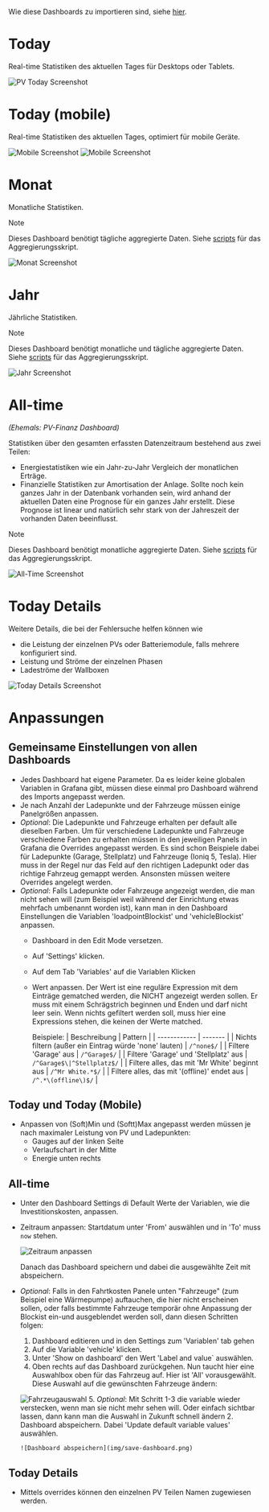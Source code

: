 Wie diese Dashboards zu importieren sind, siehe [hier](../README.md).

# Today

Real-time Statistiken des aktuellen Tages für Desktops oder Tablets.

![PV Today Screenshot](img/today.png)


# Today (mobile)

Real-time Statistiken des aktuellen Tages, optimiert für mobile Geräte.

![Mobile Screenshot](img/mobile-1.png) ![Mobile Screenshot](img/mobile-2.png)


# Monat

Monatliche Statistiken.

> [!NOTE]
> Dieses Dashboard benötigt tägliche aggregierte Daten. Siehe [scripts](../scripts/) für das Aggregierungsskript.

![Monat Screenshot](img/monat.png)


# Jahr

Jährliche Statistiken.

> [!NOTE]
> Dieses Dashboard benötigt monatliche und tägliche aggregierte Daten. Siehe [scripts](../scripts/) für das Aggregierungsskript.

![Jahr Screenshot](img/jahr.png)


# All-time

*(Ehemals: PV-Finanz Dashboard)*

Statistiken über den gesamten erfassten  Datenzeitraum bestehend aus zwei Teilen:

- Energiestatistiken wie ein Jahr-zu-Jahr Vergleich der monatlichen Erträge.
- Finanzielle Statistiken zur Amortisation der Anlage. Sollte noch kein ganzes Jahr in der Datenbank vorhanden sein, wird anhand der aktuellen Daten eine Prognose für ein ganzes Jahr erstellt. Diese Prognose ist linear und natürlich sehr stark von der Jahreszeit der vorhanden Daten beeinflusst.


> [!NOTE]
> Dieses Dashboard benötigt monatliche aggregierte Daten. Siehe [scripts](../scripts/) für das Aggregierungsskript.

![All-Time Screenshot](img/all-time.png)

# Today Details

Weitere Details, die bei der Fehlersuche helfen können wie 
- die Leistung der einzelnen PVs oder Batteriemodule, falls mehrere konfiguriert sind.
- Leistung und Ströme der einzelnen Phasen
- Ladeströme der Wallboxen

![Today Details Screenshot](img/today-details.png)

# Anpassungen

## Gemeinsame Einstellungen von allen Dashboards
- Jedes Dashboard hat eigene Parameter. Da es leider keine globalen Variablen in Grafana gibt, müssen diese einmal pro Dashboard während des Imports angepasst werden.
- Je nach Anzahl der Ladepunkte und der Fahrzeuge müssen einige Panelgrößen anpassen.
- *Optional*: Die Ladepunkte und Fahrzeuge erhalten per default alle dieselben Farben. Um für verschiedene Ladepunkte und Fahrzeuge verschiedene Farben zu erhalten müssen in den jeweiligen Panels in Grafana die Overrides angepasst werden. Es sind schon Beispiele dabei für Ladepunkte (Garage, Stellplatz) und Fahrzeuge (Ioniq 5, Tesla). Hier muss in der Regel nur das Feld auf den richtigen Ladepunkt oder das richtige Fahrzeug gemappt werden. Ansonsten müssen weitere Overrides angelegt werden. 
- *Optional*: Falls Ladepunkte oder Fahrzeuge angezeigt werden, die man nicht sehen will (zum Beispiel weil während der Einrichtung etwas mehrfach umbenannt worden ist), kann man in den Dashboard Einstellungen die Variablen 'loadpointBlockist' und 'vehicleBlockist' anpassen.
  - Dashboard in den Edit Mode versetzen.
  - Auf 'Settings' klicken.
  - Auf dem Tab 'Variables' auf die Variablen Klicken
  - Wert anpassen. Der Wert ist eine reguläre Expression mit dem Einträge gematched werden, die NICHT angezeigt werden sollen. Er muss mit einem Schrägstrich beginnen und Enden und darf nicht leer sein. Wenn nichts gefiltert werden soll, muss hier eine Expressions stehen, die keinen der Werte matched.

    Beispiele:
    | Beschreibung | Pattern |
    | ------------ | ------- |
    | Nichts filtern (außer ein Eintrag würde 'none' lauten) | `/^none$/` |
    | Filtere 'Garage' aus | `/^Garage$/` |
    | Filtere 'Garage' und 'Stellplatz' aus | `/^Garage$\|^Stellplatz$/` |
    | Filtere alles, das mit 'Mr White' beginnt aus | `/^Mr White.*$/` |
    | Filtere alles, das mit '(offline)' endet aus | `/^.*\(offline\)$/` |

## Today und Today (Mobile)
- Anpassen von (Soft)Min und (Softt)Max angepasst werden müssen je nach maximaler Leistung von PV und Ladepunkten:
  - Gauges auf der linken Seite
  - Verlaufschart in der Mitte
  - Energie unten rechts

## All-time
- Unter den Dashboard Settings di Default Werte der Variablen, wie die Investitionskosten, anpassen.
- Zeitraum anpassen: Startdatum unter 'From' auswählen und in 'To' muss `now` stehen.

  ![Zeitraum anpassen](img/time-range.png)

  Danach das Dashboard speichern und dabei die ausgewählte Zeit mit abspeichern.
- *Optional*: Falls in den Fahrtkosten Panele unten "Fahrzeuge" (zum Beispiel eine Wärmepumpe) auftauchen, die hier nicht erscheinen sollen, oder falls bestimmte Fahrzeuge temporär ohne Anpassung der Blockist ein-und ausgeblendet werden soll, dann diesen Schritten folgen:
  1. Dashboard editieren und in den Settings zum 'Variablen' tab gehen
  2. Auf die Variable 'vehicle' klicken.
  3. Unter 'Show on dashboard' den Wert 'Label and value` auswählen.
  4. Oben rechts auf das Dashboard zurückgehen. Nun taucht hier eine Auswahlbox oben für das Fahrzeug auf. Hier ist 'All' vorausgewählt. Diese Auswahl auf die gewünschten Fahrzeuge ändern:
      
    ![Fahrzeugauswahl](img/select-vehicle.png)
  5. *Optional*: Mit Schritt 1-3 die variable wieder verstecken, wenn man sie nicht mehr sehen will. Oder einfach sichtbar lassen, dann kann man die Auswahl in Zukunft schnell ändern
  2. Dashboard abspeichern. Dabei 'Update default variable values' auswählen.

      ![Dashboard abspeichern](img/save-dashboard.png)

## Today Details
- Mittels overrides können den einzelnen PV Teilen Namen zugewiesen werden.